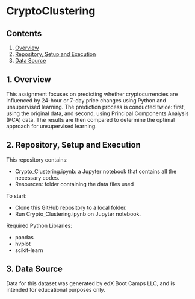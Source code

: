 # CryptoClustering

## Contents
1. [Overview](#1-overview)
2. [Repository, Setup and Execution](#2-repository-setup-and-execution)
3. [Data Source](#3-data-source)
 
## 1. Overview

This assignment focuses on predicting whether cryptocurrencies are influenced by 24-hour or 7-day price changes using Python and unsupervised learning. The prediction process is conducted twice: first, using the original data, and second, using Principal Components Analysis (PCA) data. The results are then compared to determine the optimal approach for unsupervised learning.


## 2. Repository, Setup and Execution

This repository contains:
- Crypto_Clustering.ipynb: a Jupyter notebook that contains all the necessary codes.
- Resources: folder containing the data files used

To start: 
- Clone this GitHub repository to a local folder.
- Run Crypto_Clustering.ipynb on Jupyter notebook.

Required Python Libraries:
- pandas
- hvplot
- scikit-learn

## 3. Data Source
Data for this dataset was generated by edX Boot Camps LLC, and is intended for educational purposes only.
